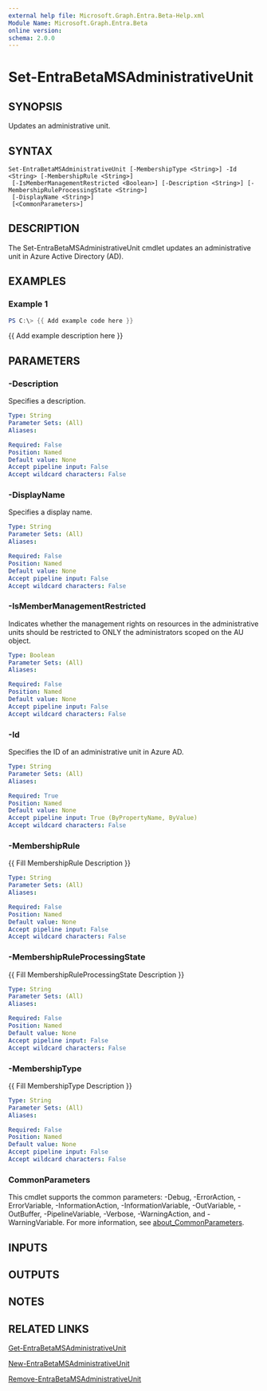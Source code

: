 ```yaml
---
external help file: Microsoft.Graph.Entra.Beta-Help.xml
Module Name: Microsoft.Graph.Entra.Beta
online version:
schema: 2.0.0
---
```


# Set-EntraBetaMSAdministrativeUnit

## SYNOPSIS
Updates an administrative unit.

## SYNTAX

```
Set-EntraBetaMSAdministrativeUnit [-MembershipType <String>] -Id <String> [-MembershipRule <String>]
 [-IsMemberManagementRestricted <Boolean>] [-Description <String>] [-MembershipRuleProcessingState <String>]
 [-DisplayName <String>] 
 [<CommonParameters>]
```

## DESCRIPTION
The Set-EntraBetaMSAdministrativeUnit cmdlet updates an administrative unit in Azure Active Directory (AD).

## EXAMPLES

### Example 1
```powershell
PS C:\> {{ Add example code here }}
```

{{ Add example description here }}

## PARAMETERS

### -Description
Specifies a description.

```yaml
Type: String
Parameter Sets: (All)
Aliases:

Required: False
Position: Named
Default value: None
Accept pipeline input: False
Accept wildcard characters: False
```

### -DisplayName
Specifies a display name.

```yaml
Type: String
Parameter Sets: (All)
Aliases:

Required: False
Position: Named
Default value: None
Accept pipeline input: False
Accept wildcard characters: False
```

### -IsMemberManagementRestricted
Indicates whether the management rights on resources in the administrative units should be restricted to ONLY the administrators scoped on the AU object.

```yaml
Type: Boolean
Parameter Sets: (All)
Aliases:

Required: False
Position: Named
Default value: None
Accept pipeline input: False
Accept wildcard characters: False
```



### -Id
Specifies the ID of an administrative unit in Azure AD.

```yaml
Type: String
Parameter Sets: (All)
Aliases:

Required: True
Position: Named
Default value: None
Accept pipeline input: True (ByPropertyName, ByValue)
Accept wildcard characters: False
```

### -MembershipRule
{{ Fill MembershipRule Description }}

```yaml
Type: String
Parameter Sets: (All)
Aliases:

Required: False
Position: Named
Default value: None
Accept pipeline input: False
Accept wildcard characters: False
```

### -MembershipRuleProcessingState
{{ Fill MembershipRuleProcessingState Description }}

```yaml
Type: String
Parameter Sets: (All)
Aliases:

Required: False
Position: Named
Default value: None
Accept pipeline input: False
Accept wildcard characters: False
```

### -MembershipType
{{ Fill MembershipType Description }}

```yaml
Type: String
Parameter Sets: (All)
Aliases:

Required: False
Position: Named
Default value: None
Accept pipeline input: False
Accept wildcard characters: False
```

### CommonParameters
This cmdlet supports the common parameters: -Debug, -ErrorAction, -ErrorVariable, -InformationAction, -InformationVariable, -OutVariable, -OutBuffer, -PipelineVariable, -Verbose, -WarningAction, and -WarningVariable. For more information, see [about_CommonParameters](https://go.microsoft.com/fwlink/?LinkID=113216).

## INPUTS

## OUTPUTS

## NOTES

## RELATED LINKS

[Get-EntraBetaMSAdministrativeUnit]()

[New-EntraBetaMSAdministrativeUnit]()

[Remove-EntraBetaMSAdministrativeUnit]()

